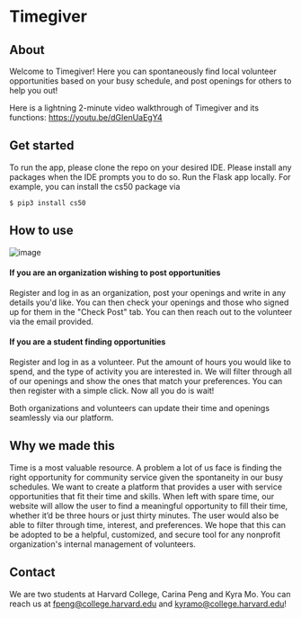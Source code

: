 # Timegiver

## About
Welcome to Timegiver! Here you can spontaneously find local volunteer opportunities based on your busy schedule, and post openings for others to help you out!

Here is a lightning 2-minute video walkthrough of Timegiver and its functions: https://youtu.be/dGIenUaEgY4

## Get started
To run the app, please clone the repo on your desired IDE. Please install any packages when the IDE prompts you to do so. Run the Flask app locally.
For example, you can install the cs50 package via
```
$ pip3 install cs50
```

## How to use
![image](https://user-images.githubusercontent.com/60484318/145090292-c623e4e0-3985-4e6f-a461-705c2eb20f58.png)
#### If you are an organization wishing to post opportunities
Register and log in as an organization, post your openings and write in any details you'd like. You can then check your openings and those who signed up for them in the "Check Post" tab. You can then reach out to the volunteer via the email provided.

#### If you are a student finding opportunities
Register and log in as a volunteer. Put the amount of hours you would like to spend, and the type of activity you are interested in. We will filter through all of our openings and show the ones that match your preferences. You can then register with a simple click. Now all you do is wait!

Both organizations and volunteers can update their time and openings seamlessly via our platform.

## Why we made this
Time is a most valuable resource. A problem a lot of us face is finding the right opportunity for community service given the spontaneity in our busy schedules. We want to create a platform that provides a user with service opportunities that fit their time and skills. When left with spare time, our website will allow the user to find a meaningful opportunity to fill their time, whether it’d be three hours or just thirty minutes. The user would also be able to filter through time, interest, and preferences. We hope that this can be adopted to be a helpful, customized, and secure tool for any nonprofit organization's internal management of volunteers.

## Contact
We are two students at Harvard College, Carina Peng and Kyra Mo. You can reach us at fpeng@college.harvard.edu and kyramo@college.harvard.edu!
